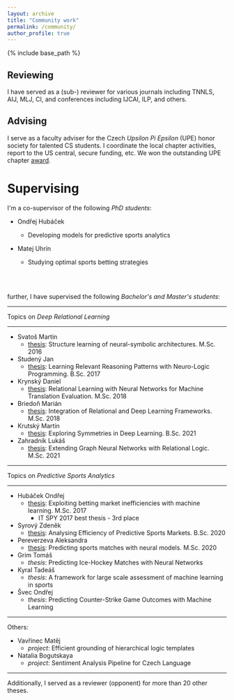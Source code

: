 ```yaml
---
layout: archive
title: "Community work"
permalink: /community/
author_profile: true
---
```


{% include base_path %}

## Reviewing ##

I have served as a (sub-) reviewer for various journals including TNNLS, AIJ, MLJ, CI, and conferences including IJCAI, ILP, and others.

## Advising ##

I serve as a faculty adviser for the Czech *Upsilon Pi Epsilon* (UPE) honor society for talented CS students.
I coordinate the local chapter activities, report to the US central, secure funding, etc. We won the outstanding UPE chapter [award](http://cs.fel.cvut.cz/en/news/detail/1068).

# Supervising #

I'm a co-supervisor of the following _PhD students_:

- Ondřej Hubáček
    - Developing models for predictive sports analytics

- Matej Uhrín
    - Studying optimal sports betting strategies

<br/>
<br/>

further, I have supervised the following _Bachelor's and Master's students_:

---

Topics on *Deep Relational Learning*

---

- Svatoš Martin 
    - [thesis](/files/DP_structureLearningOfNSIArchitectures.pdf): Structure learning of neural-symbolic architectures. M.Sc. 2016
- Studený Jan 
    - [thesis](https://dspace.cvut.cz/handle/10467/68567): Learning Relevant Reasoning Patterns with Neuro-Logic Programming. B.Sc. 2017
- Krynský Daniel 
    - [thesis](https://dspace.cvut.cz/handle/10467/76407): Relational Learning with Neural Networks for Machine Translation Evaluation. M.Sc. 2018
- Briedoň Marián 
    - [thesis](https://dspace.cvut.cz/handle/10467/76772): Integration of Relational and Deep Learning Frameworks. M.Sc. 2018
- Krutský Martin 
    - [thesis](https://dspace.cvut.cz/handle/10467/94670): Exploring Symmetries in Deep Learning. B.Sc. 2021
- Zahradník Lukáš 
    - [thesis](https://dspace.cvut.cz/handle/10467/97065): Extending Graph Neural Networks with Relational Logic. M.Sc. 2021
    
---

Topics on *Predictive Sports Analytics*

---

- Hubáček Ondřej 
    - [thesis](https://dspace.cvut.cz/handle/10467/66861): Exploiting betting market inefficiencies with machine learning. M.Sc. 2017
        - IT SPY 2017 best thesis - 3rd place
- Syrový Zdeněk 
    - [thesis](https://dspace.cvut.cz/handle/10467/87636): Analysing Efficiency of Predictive Sports Markets. B.Sc. 2020
- Pereverzeva Aleksandra 
    - [thesis](https://dspace.cvut.cz/handle/10467/92732): Predicting sports matches with neural models. M.Sc. 2020
- Grim Tomáš 
    - _thesis_: Predicting Ice-Hockey Matches with Neural Networks
- Kyral Tadeáš 
    - _thesis_: A framework for large scale assessment of machine learning in sports
- Švec Ondřej 
    - _thesis_: Predicting Counter-Strike Game Outcomes with Machine Learning
    
---

Others:
   
- Vavřinec Matěj 
    - _project_: Efficient grounding of hierarchical logic templates
- Natalia Bogutskaya
    - _project_: Sentiment Analysis Pipeline for Czech Language
    
---

Additionally, I served as a reviewer (opponent) for more than 20 other theses.
